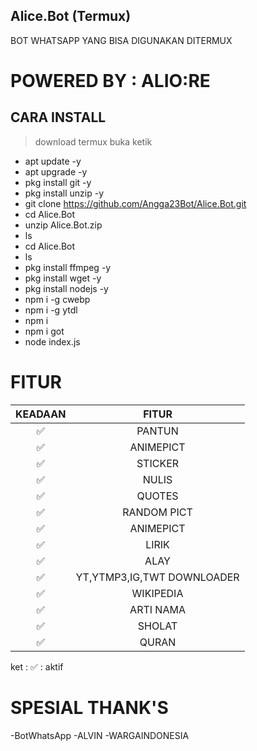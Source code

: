 ## Alice.Bot (Termux)
BOT WHATSAPP YANG  BISA DIGUNAKAN DITERMUX

# POWERED BY  : ALIO:RE



## CARA INSTALL


> download termux
> buka
> ketik
- apt update -y
- apt upgrade -y
- pkg install git -y
- pkg install unzip -y
- git clone https://github.com/Angga23Bot/Alice.Bot.git
- cd Alice.Bot
- unzip Alice.Bot.zip
- ls
- cd Alice.Bot
- ls
- pkg install ffmpeg -y
- pkg install wget -y
- pkg install nodejs -y
- npm i -g cwebp
- npm i -g ytdl
- npm i
- npm i got
- node index.js







# FITUR

| KEADAAN       |               FITUR     |
| :-----------: | :--------------------------------:  |
|       ✅       |    PANTUN                         |
|       ✅       | ANIMEPICT                         |
|       ✅       | STICKER                           |
|       ✅       | NULIS                             |
|       ✅       | QUOTES                            |
|       ✅       | RANDOM PICT                       |
|       ✅       | ANIMEPICT                         |
|       ✅       | LIRIK                             |
|       ✅       | ALAY                              |
|       ✅       | YT,YTMP3,IG,TWT DOWNLOADER        |
|       ✅       | WIKIPEDIA                         |
|       ✅       | ARTI NAMA                         |
|       ✅       | SHOLAT                            |
|       ✅       | QURAN                             

ket : ✅ : aktif

# SPESIAL THANK'S
-BotWhatsApp
-ALVIN
-WARGAINDONESIA
